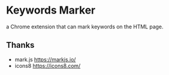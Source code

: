 # Keywords Marker

a Chrome extension that can mark keywords on the HTML page.

## Thanks
* mark.js https://markjs.io/
* icons8 https://icons8.com/
